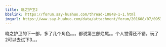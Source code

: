 ```yaml
---
title: 晓之护卫2
bbslink: https://forum.say-huahuo.com/thread-10848-1-1.html
imgurl: https://www.say-huahuo.com/data/attachment/forum/201608/07/095326axoiy2i266o7i927.jpg
---
```


晓之护卫的下一部，多了几个角色。。。都说第三部烂尾。。个人觉得还不错。玩了2可以去试下3.。。<!--more-->
